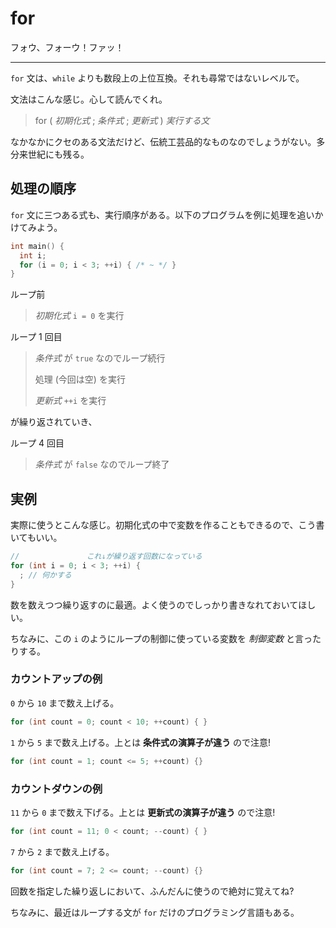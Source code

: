 # for

フォウ、フォーウ！ファッ！

---

`for` 文は、`while` よりも数段上の上位互換。それも尋常ではないレベルで。

文法はこんな感じ。心して読んでくれ。

> for ( *初期化式* ; *条件式* ; *更新式* ) *実行する文*

なかなかにクセのある文法だけど、伝統工芸品的なものなのでしょうがない。多分来世紀にも残る。

## 処理の順序

`for` 文に三つある式も、実行順序がある。以下のプログラムを例に処理を追いかけてみよう。

```cpp
int main() {
  int i;
  for (i = 0; i < 3; ++i) { /* ~ */ }
}
```

ループ前

> *初期化式* `i = 0` を実行

ループ 1 回目

> *条件式* が `true` なのでループ続行
>
> 処理 (今回は空) を実行
>
> *更新式* `++i` を実行

が繰り返されていき、

ループ 4 回目

> *条件式* が `false` なのでループ終了

## 実例

実際に使うとこんな感じ。初期化式の中で変数を作ることもできるので、こう書いてもいい。

```cpp
//               これ↓が繰り返す回数になっている
for (int i = 0; i < 3; ++i) {
  ; // 何かする
}
```

数を数えつつ繰り返すのに最適。よく使うのでしっかり書きなれておいてほしい。

ちなみに、この `i` のようにループの制御に使っている変数を *制御変数* と言ったりする。

### カウントアップの例

`0` から `10` まで数え上げる。

```cpp
for (int count = 0; count < 10; ++count) { }
```

`1` から `5` まで数え上げる。上とは **条件式の演算子が違う** ので注意!

```cpp
for (int count = 1; count <= 5; ++count) {}
```

### カウントダウンの例

`11` から `0` まで数え下げる。上とは **更新式の演算子が違う** ので注意!

```cpp
for (int count = 11; 0 < count; --count) { }
```

`7` から `2` まで数え上げる。

```cpp
for (int count = 7; 2 <= count; --count) {}
```

回数を指定した繰り返しにおいて、ふんだんに使うので絶対に覚えてね?

ちなみに、最近はループする文が `for` だけのプログラミング言語もある。
